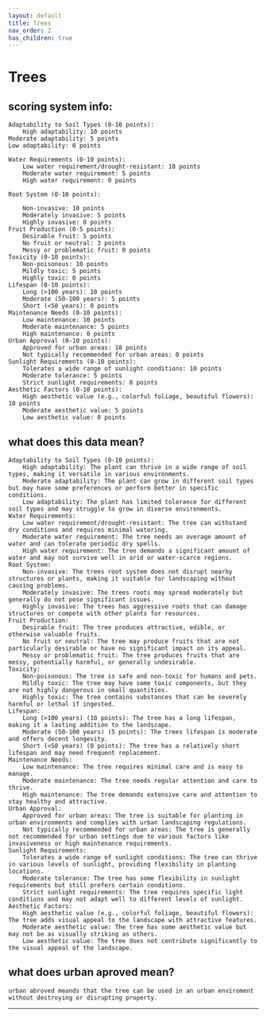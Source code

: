 ```yaml
---
layout: default
title: Trees
nav_order: 2
has_children: true
---
```


# Trees
## scoring system info:



	Adaptability to Soil Types (0-10 points):
		High adaptability: 10 points
	Moderate adaptability: 5 points
	Low adaptability: 0 points
 
	Water Requirements (0-10 points):
		Low water requirement/drought-resistant: 10 points
		Moderate water requirement: 5 points
		High water requirement: 0 points
  
	Root System (0-10 points):

		Non-invasive: 10 points
		Moderately invasive: 5 points
		Highly invasive: 0 points
	Fruit Production (0-5 points):
		Desirable fruit: 5 points
		No fruit or neutral: 3 points
		Messy or problematic fruit: 0 points
	Toxicity (0-10 points):
		Non-poisonous: 10 points
		Mildly toxic: 5 points
		Highly toxic: 0 points
	Lifespan (0-10 points):
		Long (>100 years): 10 points
		Moderate (50-100 years): 5 points
		Short (<50 years): 0 points
	Maintenance Needs (0-10 points):
		Low maintenance: 10 points
		Moderate maintenance: 5 points
		High maintenance: 0 points
	Urban Approval (0-10 points):
		Approved for urban areas: 10 points
		Not typically recommended for urban areas: 0 points
	Sunlight Requirements (0-10 points):
		Tolerates a wide range of sunlight conditions: 10 points
		Moderate tolerance: 5 points
		Strict sunlight requirements: 0 points
	Aesthetic Factors (0-10 points):
		High aesthetic value (e.g., colorful foliage, beautiful flowers): 10 points
		Moderate aesthetic value: 5 points
		Low aesthetic value: 0 points

  
## what does this data mean?
	Adaptability to Soil Types (0-10 points):
		High adaptability: The plant can thrive in a wide range of soil types, making it versatile in various environments.
		Moderate adaptability: The plant can grow in different soil types but may have some preferences or perform better in specific conditions.
		Low adaptability: The plant has limited tolerance for different soil types and may struggle to grow in diverse environments.
	Water Requirements:
		Low water requirement/drought-resistant: The tree can withstand dry conditions and requires minimal watering.
		Moderate water requirement: The tree needs an average amount of water and can tolerate periodic dry spells.
		High water requirement: The tree demands a significant amount of water and may not survive well in arid or water-scarce regions.
	Root System:
		Non-invasive: The trees root system does not disrupt nearby structures or plants, making it suitable for landscaping without causing problems.
		Moderately invasive: The trees roots may spread moderately but generally do not pose significant issues.
		Highly invasive: The trees has aggressive roots that can damage structures or compete with other plants for resources.
	Fruit Production:
		Desirable fruit: The tree produces attractive, edible, or otherwise valuable fruits.
		No fruit or neutral: The tree may produce fruits that are not particularly desirable or have no significant impact on its appeal.
		Messy or problematic fruit: The tree produces fruits that are messy, potentially harmful, or generally undesirable.
	Toxicity:
		Non-poisonous: The tree is safe and non-toxic for humans and pets.
		Mildly toxic: The tree may have some toxic components, but they are not highly dangerous in small quantities.
		Highly toxic: The tree contains substances that can be severely harmful or lethal if ingested.
	Lifespan:
		Long (>100 years) (10 points): The tree has a long lifespan, making it a lasting addition to the landscape.
		Moderate (50-100 years) (5 points): The trees lifespan is moderate and offers decent longevity.
		Short (<50 years) (0 points): The tree has a relatively short lifespan and may need frequent replacement.
	Maintenance Needs:
		Low maintenance: The tree requires minimal care and is easy to manage.
		Moderate maintenance: The tree needs regular attention and care to thrive.
		High maintenance: The tree demands extensive care and attention to stay healthy and attractive.
	Urban Approval:
		Approved for urban areas: The tree is suitable for planting in urban environments and complies with urban landscaping regulations.
		Not typically recommended for urban areas: The tree is generally not recommended for urban settings due to various factors like invasiveness or high maintenance requirements.
	Sunlight Requirements:
		Tolerates a wide range of sunlight conditions: The tree can thrive in various levels of sunlight, providing flexibility in planting locations.
		Moderate tolerance: The tree has some flexibility in sunlight requirements but still prefers certain conditions.
		Strict sunlight requirements: The tree requires specific light conditions and may not adapt well to different levels of sunlight.
	Aesthetic Factors:
		High aesthetic value (e.g., colorful foliage, beautiful flowers): The tree adds visual appeal to the landscape with attractive features.
		Moderate aesthetic value: The tree has some aesthetic value but may not be as visually striking as others.
		Low aesthetic value: The tree does not contribute significantly to the visual appeal of the landscape.

## what does urban aproved mean?
	urban abroved meands that the tree can be used in an urban enviroment without destroying or disrupting property.

---
